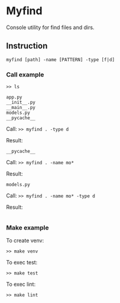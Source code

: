 # Myfind

Console utility for find files and dirs.

## Instruction

`myfind [path] -name [PATTERN] -type [f|d]`

### Call example

`>> ls `

```
app.py
__init__.py
__main__.py
models.py
__pycache__
```

Call: `>> myfind . -type d`

Result:

```
__pycache__
```

Call: `>> myfind . -name mo*`

Result:

```
models.py
```

Call: `>> myfind . -name mo* -type d`

Result:

```
```

### Make example
To create venv:

`>> make venv`

To exec test:

`>> make test`

To exec lint:

`>> make lint`

